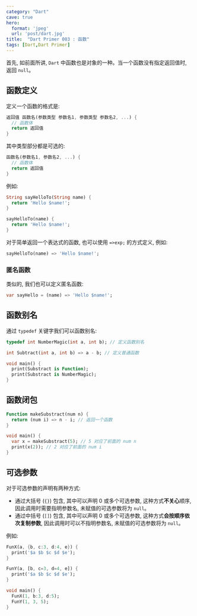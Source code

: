 ```yaml
---
category: "Dart"
cave: true
hero:
  format: 'jpeg'
  url: 'post/dart.jpg'
title:  "Dart Primer 003 : 函数"
tags: [Dart,Dart Primer]
---
```

首先, 如前面所讲, `Dart` 中函数也是对象的一种。当一个函数没有指定返回值时, 返回 `null`。

## 函数定义

定义一个函数的格式是:

```dart
返回值 函数名(参数类型 参数名1, 参数类型 参数名2, ...) {
  // 函数体
  return 返回值
}
```

其中类型部分都是可选的:

```dart
函数名(参数名1, 参数名2, ...) {
  // 函数体
  return 返回值
}
```

例如:

```dart
String sayHelloTo(String name) {
  return 'Hello $name!';
}
```

```dart
sayHelloTo(name) {
  return 'Hello $name!';
}
```

对于简单返回一个表达式的函数, 也可以使用 `=>exp;` 的方式定义, 例如:

```dart
sayHelloTo(name) => 'Hello $name!';
```

### 匿名函数

类似的, 我们也可以定义匿名函数:

```dart
var sayHello = (name) => 'Hello $name!';
```

## 函数别名

通过 `typedef` 关键字我们可以函数别名:

```dart
typedef int NumberMagic(int a, int b); // 定义函数别名

int Subtract(int a, int b) => a - b; // 定义普通函数

void main() {
  print(Substract is Function);
  print(Substract is NumberMagic);
}
```

## 函数闭包

```dart
Function makeSubstract(num n) {
  return (num i) => n - i; // 返回一个函数
}

void main() {
  var x = makeSubstract(5); // 5 对应了前面的 num n
  print(x(2)); // 2 对应了前面的 num i
}
```

## 可选参数

对于可选参数的声明有两种方式:

* 通过大括号 (`{}`) 包含, 其中可以声明 0 或多个可选参数, 这种方式**不关心**顺序, 因此调用时需要指明参数名, 未赋值的可选参数将为 `null`。
* 通过中括号 (`[]`) 包含, 其中可以声明 0 或多个可选参数, 这种方式**会按顺序依次复制参数**, 因此调用时可以不指明参数名, 未赋值的可选参数将为 `null`。

例如:

```dart
FunX(a, {b, c:3, d:4, e}) {
  print('$a $b $c $d $e');
}

FunY(a, [b, c=3, d=4, e]) {
  print('$a $b $c $d $e');
}

void main() {
  FunX(1, b:3, d:5);
  FunY(1, 3, 5);
}
```

